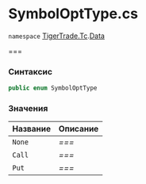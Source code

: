 
# SymbolOptType.cs
`namespace` [TigerTrade.Tc](../../../../TigerTrade.Tc.md).[Data](../../../../TigerTrade.Tc/Data.md)



===

### Синтаксис
```csharp
public enum SymbolOptType
```


### Значения
| Название | Описание |
| --- | --- |
| `None` | *===* |
| `Call` | *===* |
| `Put` | *===* |



